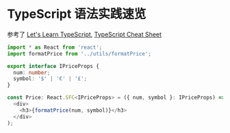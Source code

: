# TypeScript 语法实践速览

参考了 [Let's Learn TypeScript](https://parg.co/Uik), [TypeScript Cheat Sheet](https://github.com/frontdevops/typescript-cheat-sheet)

```ts
import * as React from 'react';
import formatPrice from '../utils/formatPrice';

export interface IPriceProps {
  num: number;
  symbol: '$' | '€' | '£';
}

const Price: React.SFC<IPriceProps> = ({ num, symbol }: IPriceProps) => (
  <div>
    <h3>{formatPrice(num, symbol)}</h3>
  </div>
);
```
